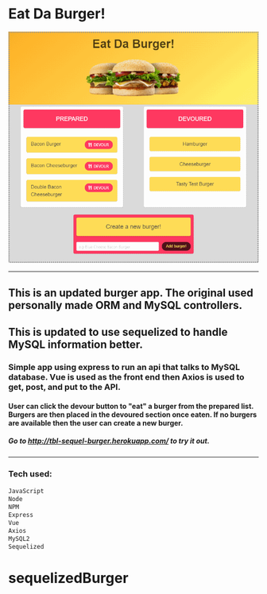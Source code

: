 # Eat Da Burger!


![Eat Da Burger](readme.png)
___
## This is an updated burger app. The original used personally made ORM and MySQL controllers.
## This is updated to use sequelized to handle MySQL information better.

### Simple app using express to run an api that talks to MySQL database. Vue is used as the front end then Axios is used to get, post, and put to the API.

#### User can click the devour button to "eat" a burger from the prepared list. Burgers are then placed in the devoured section once eaten. If no burgers are available then the user can create a new burger.

##### Go to http://tbl-sequel-burger.herokuapp.com/ to try it out.
___
### Tech used:
```
JavaScript
Node
NPM
Express
Vue
Axios
MySQL2
Sequelized
```

# sequelizedBurger
